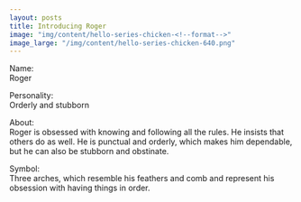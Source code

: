 ```yaml
---
layout: posts
title: Introducing Roger
image: "img/content/hello-series-chicken-<!--format-->"
image_large: "/img/content/hello-series-chicken-640.png"
---
```


Name:<br>
Roger

Personality:<br>
Orderly and stubborn

About:<br>
Roger is obsessed with knowing and following all the rules.
He insists that others do as well.
He is punctual and orderly, which makes him dependable, 
but he can also be stubborn and obstinate.

Symbol:<br>
Three arches, which resemble his feathers and comb and represent his obsession with having things in order.
